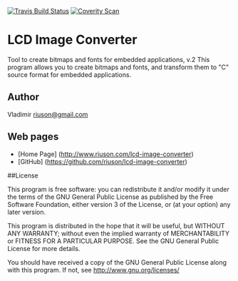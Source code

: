 [![Travis Build Status](https://img.shields.io/travis/riuson/lcd-image-converter.svg?label=linux)](https://travis-ci.org/riuson/lcd-image-converter)
[![Coverity Scan](https://img.shields.io/coverity/scan/3997.svg?maxAge=2592000)](https://scan.coverity.com/projects/riuson-lcd-image-converter)

# LCD Image Converter
Tool to create bitmaps and fonts for embedded applications, v.2
This program allows you to create bitmaps and fonts, and transform them to "C"
source format for embedded applications.

## Author
 Vladimir riuson@gmail.com

## Web pages

- [Home Page] (http://www.riuson.com/lcd-image-converter)
- [GitHub] (https://github.com/riuson/lcd-image-converter)

##License

This program is free software: you can redistribute it and/or modify
it under the terms of the GNU General Public License as published by
the Free Software Foundation, either version 3 of the License, or
(at your option) any later version.

This program is distributed in the hope that it will be useful,
but WITHOUT ANY WARRANTY; without even the implied warranty of
MERCHANTABILITY or FITNESS FOR A PARTICULAR PURPOSE.  See the
GNU General Public License for more details.

You should have received a copy of the GNU General Public License
along with this program.  If not, see http://www.gnu.org/licenses/
